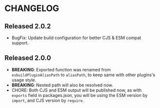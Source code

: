 # CHANGELOG

## Released 2.0.2

- BugFix: Update build configuration for better CJS & ESM compat support.

## Released 2.0.0

- **BREAKING**: Exported function was renamed from `esbuildPluginAliasPath` to `aliasPath`, to keep same with other plugins's usage style.
- **BREAKING**: Nested path will also be resolved now.
- CHORE: Both CJS and ESM output will be published now, as with `exports` field in packages.json, you will be using the ESM version by `import`, and CJS version by `require`.

